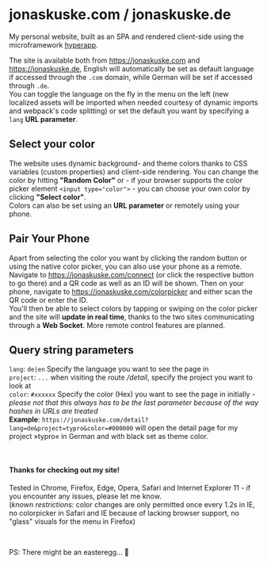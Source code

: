 # jonaskuske.com / jonaskuske.de

My personal website, built as an SPA and rendered client-side using the microframework [hyperapp](https://hyperapp.js.org/).

The site is available both from https://jonaskuske.com and https://jonaskuske.de, English will automatically be set as default language if accessed through the `.com` domain, while German will be set if accessed through `.de`.  
You can toggle the language on the fly in the menu on the left (new localized assets will be imported when needed courtesy of dynamic imports and webpack's code splitting) or set the default you want by specifying a `lang` **URL parameter**.  

## Select your color

The website uses dynamic background- and theme colors thanks to CSS variables (custom properties) and client-side rendering. You can change the color by hitting **"Random Color"** or - if your browser supports the color picker element `<input type="color">` - you can choose your own color by clicking **"Select color"**.  
Colors can also be set using an **URL parameter** or remotely using your phone.

## Pair Your Phone

Apart from selecting the color you want by clicking the random button or using the native color picker, you can also use your phone as a remote. Navigate to https://jonaskuske.com/connect (or click the respective button to go there) and a QR code as well as an ID will be shown. Then on your phone, navigate to https://jonaskuske.com/colorpicker and either scan the QR code or enter the ID.  
You'll then be able to select colors by tapping or swiping on the color picker and the site will **update in real time**, thanks to the two sites communicating through a **Web Socket**. More remote control features are planned.

## Query string parameters  

`lang`: `de|en` Specify the language you want to see the page in  
`project`: `...` when visiting the route */detail*, specify the project you want to look at  
`color`: `#xxxxxx` Specify the color (Hex) you want to see the page in initially - *please not that this always has to be the last parameter because of the way hashes in URLs are treated*  
**Example**: `https://jonaskuske.com/detail?lang=de&project=typro&color=#000000` will open the detail page for my project »typro« in German and with black set as theme color.
  
&nbsp;

#### Thanks for checking out my site!
Tested in Chrome, Firefox, Edge, Opera, Safari and Internet Explorer 11 - if you encounter any issues, please let me know.   
(*known restrictions*: color changes are only permitted once every 1.2s in IE, no colorpicker in Safari and IE because of lacking browser support, no "glass" visuals for the menu in Firefox)

&nbsp;  

PS: There might be an easteregg... 🔮
